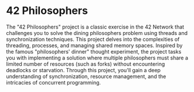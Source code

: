 #      42 Philosophers   #
The "42 Philosophers" project is a classic exercise in the 42 Network that challenges you to solve the dining philosophers problem using threads and synchronization techniques. This project delves into the complexities of threading, processes, and managing shared memory spaces. Inspired by the famous "philosophers' dinner" thought experiment, the project tasks you with implementing a solution where multiple philosophers must share a limited number of resources (such as forks) without encountering deadlocks or starvation. Through this project, you'll gain a deep understanding of synchronization, resource management, and the intricacies of concurrent programming.
